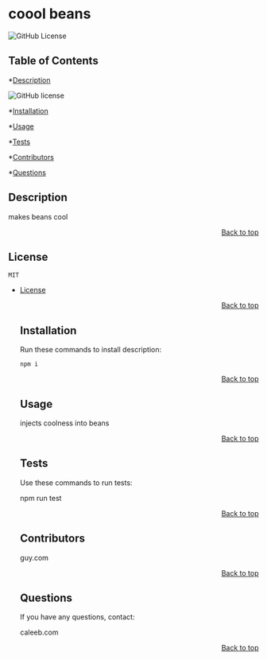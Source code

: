 <h1 id='title'> coool beans </h1>

![GitHub License](https://img.shields.io/badge/license-MIT-blue.svg)

<h2 id='contents'> Table of Contents </h2>

*[Description](#description)

![GitHub license](https://img.shields.io/badge/license-MIT-blue.svg)

*[Installation](#installation)

*[Usage](#usage)

*[Tests](#tests)

*[Contributors](#contributors)

*[Questions](#questions) 


<h2 id='description'> Description </h2>

makes beans cool

<p style='text-align: right;'><a href='#title'>Back to top</a></p>

<h2 id='license'> License </h2>

    MIT
* [License](#license)


    <p style='text-align: right;'><a href='#title'>Back to top</a></p>
    
    <h2 id='installation'> Installation </h2>

    Run these commands to install description:

    ```
    npm i
    ```

    <p style='text-align: right;'><a href='#title'>Back to top</a></p>

    <h2 id='usage'> Usage </h2>

    injects coolness into beans

    <p style='text-align: right;'><a href='#title'>Back to top</a></p>

    
    <h2 id='tests'> Tests </h2>
    
    Use these commands to run tests:
    
    npm run test
    
    <p style='text-align: right;'><a href='#title'>Back to top</a></p>
    
    <h2 id='contributors'> Contributors </h2>

    guy.com

    <p style='text-align: right;'><a href='#title'>Back to top</a></p>

    <h2 id='questions'> Questions </h2>

    If you have any questions, contact:

    caleeb.com

    <p style='text-align: right;'><a href='#title'>Back to top</a></p>
    
